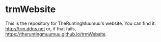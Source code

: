 # trmWebsite
This is the repository for TheRuntingMuumuu's website. You can find it: http://trm.ddns.net or, if that fails, https://theruntingmuumuu.github.io/trmWebsite.
